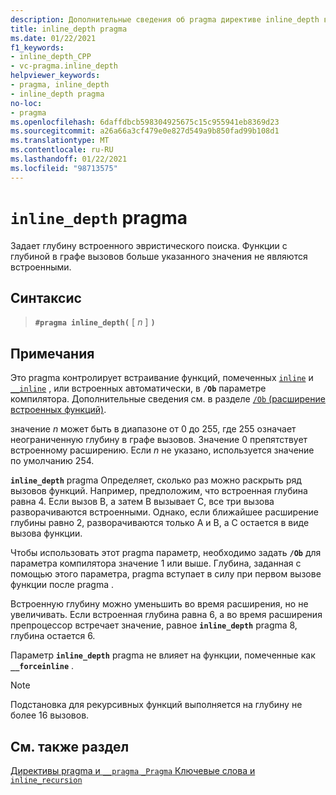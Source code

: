 ```yaml
---
description: Дополнительные сведения об pragma директиве inline_depth в Microsoft C/C++
title: inline_depth pragma
ms.date: 01/22/2021
f1_keywords:
- inline_depth_CPP
- vc-pragma.inline_depth
helpviewer_keywords:
- pragma, inline_depth
- inline_depth pragma
no-loc:
- pragma
ms.openlocfilehash: 6daffdbcb598304925675c15c955941eb8369d23
ms.sourcegitcommit: a26a66a3cf479e0e827d549a9b850fad99b108d1
ms.translationtype: MT
ms.contentlocale: ru-RU
ms.lasthandoff: 01/22/2021
ms.locfileid: "98713575"
---
```

# <a name="inline_depth-no-locpragma"></a>`inline_depth` pragma

Задает глубину встроенного эвристического поиска. Функции с глубиной в графе вызовов больше указанного значения не являются встроенными.

## <a name="syntax"></a>Синтаксис

> **`#pragma inline_depth(`** [ *n* ] **`)`**

## <a name="remarks"></a>Примечания

Это pragma контролирует встраивание функций, помеченных [`inline`](../cpp/inline-functions-cpp.md) и [`__inline`](../cpp/inline-functions-cpp.md) , или встроенных автоматически, в **`/Ob`** параметре компилятора. Дополнительные сведения см. в разделе [ `/Ob` (расширение встроенных функций)](../build/reference/ob-inline-function-expansion.md).

значение *n* может быть в диапазоне от 0 до 255, где 255 означает неограниченную глубину в графе вызовов. Значение 0 препятствует встроенному расширению. Если *n* не указано, используется значение по умолчанию 254.

**`inline_depth`** pragma Определяет, сколько раз можно раскрыть ряд вызовов функций. Например, предположим, что встроенная глубина равна 4. Если вызов B, а затем B вызывает C, все три вызова разворачиваются встроенными. Однако, если ближайшее расширение глубины равно 2, разворачиваются только A и B, а C остается в виде вызова функции.

Чтобы использовать этот pragma параметр, необходимо задать **`/Ob`** для параметра компилятора значение 1 или выше. Глубина, заданная с помощью этого параметра, pragma вступает в силу при первом вызове функции после pragma .

Встроенную глубину можно уменьшить во время расширения, но не увеличивать. Если встроенная глубина равна 6, а во время расширения препроцессор встречает значение, равное **`inline_depth`** pragma 8, глубина остается 6.

Параметр **`inline_depth`** pragma не влияет на функции, помеченные как **`__forceinline`** .

> [!NOTE]
> Подстановка для рекурсивных функций выполняется на глубину не более 16 вызовов.

## <a name="see-also"></a>См. также раздел

[Директивы pragma и `__pragma` `_Pragma` Ключевые слова и](./pragma-directives-and-the-pragma-keyword.md)\
[`inline_recursion`](../preprocessor/inline-recursion.md)
